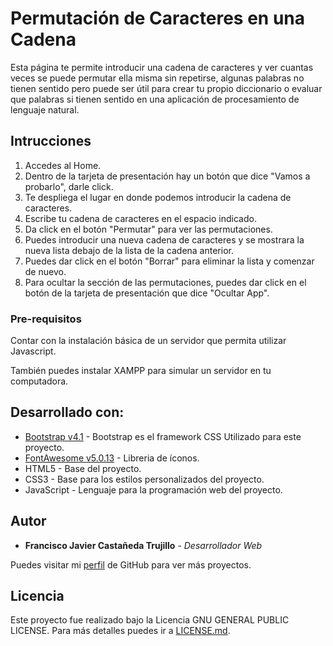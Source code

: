 # Permutación de Caracteres en una Cadena

Esta página te permite introducir una cadena de caracteres y ver cuantas veces se puede permutar ella misma sin repetirse, algunas palabras no tienen sentido pero puede ser útil para crear tu propio diccionario o evaluar que palabras si tienen sentido en una aplicación de procesamiento de lenguaje natural.

## Intrucciones

1. Accedes al Home.
2. Dentro de la tarjeta de presentación hay un botón que dice "Vamos a probarlo", darle click.
3. Te despliega el lugar en donde podemos introducir la cadena de caracteres.
4. Escribe tu cadena de caracteres en el espacio indicado.
5. Da click en el botón "Permutar" para ver las permutaciones.
  1. Puedes introducir una nueva cadena de caracteres y se mostrara la nueva lista debajo de la lista de la cadena anterior.
  2. Puedes dar click en el botón "Borrar" para eliminar la lista y comenzar de nuevo.
6. Para ocultar la sección de las permutaciones, puedes dar click en el botón de la tarjeta de presentación que dice "Ocultar App".

### Pre-requisitos

Contar con la instalación básica de un servidor que permita utilizar Javascript.

También puedes instalar XAMPP para simular un servidor en tu computadora.

## Desarrollado con:

* [Bootstrap v4.1](https://getbootstrap.com/) - Bootstrap es el framework CSS Utilizado para este proyecto.
* [FontAwesome v5.0.13](https://fontawesome.com/) - Libreria de íconos.
* HTML5 - Base del proyecto.
* CSS3 - Base para los estilos personalizados del proyecto.
* JavaScript - Lenguaje para la programación web del proyecto.

## Autor

* **Francisco Javier Castañeda Trujillo** - *Desarrollador Web*

Puedes visitar mi [perfil](https://github.com/fcastaneda9725) de GitHub para ver más proyectos.

## Licencia

Este proyecto fue realizado bajo la Licencia GNU GENERAL PUBLIC LICENSE. Para más detalles puedes ir a [LICENSE.md](LICENSE.md).
